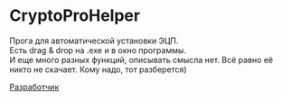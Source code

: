 # CryptoProHelper
 Прога для автоматической установки ЭЦП.  
 Есть drag & drop на .exe и в окно программы.  
 И еще много разных функций, описывать смысла нет. Всё равно её никто не скачает. Кому надо, тот разберется)  
 
[Разработчик](https://vk.com/pa4h1337)
